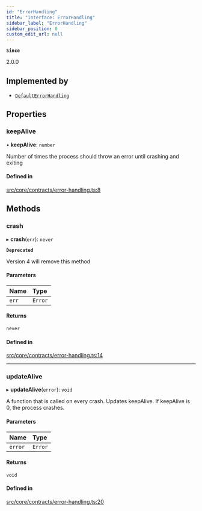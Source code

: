 ```yaml
---
id: "ErrorHandling"
title: "Interface: ErrorHandling"
sidebar_label: "ErrorHandling"
sidebar_position: 0
custom_edit_url: null
---
```


**`Since`**

2.0.0

## Implemented by

- [`DefaultErrorHandling`](../classes/DefaultErrorHandling.md)

## Properties

### keepAlive

• **keepAlive**: `number`

Number of times the process should throw an error until crashing and exiting

#### Defined in

[src/core/contracts/error-handling.ts:8](https://github.com/sern-handler/handler/blob/941e1ea/src/core/contracts/error-handling.ts#L8)

## Methods

### crash

▸ **crash**(`err`): `never`

**`Deprecated`**

Version 4 will remove this method

#### Parameters

| Name | Type |
| :------ | :------ |
| `err` | `Error` |

#### Returns

`never`

#### Defined in

[src/core/contracts/error-handling.ts:14](https://github.com/sern-handler/handler/blob/941e1ea/src/core/contracts/error-handling.ts#L14)

___

### updateAlive

▸ **updateAlive**(`error`): `void`

A function that is called on every crash. Updates keepAlive.
If keepAlive is 0, the process crashes.

#### Parameters

| Name | Type |
| :------ | :------ |
| `error` | `Error` |

#### Returns

`void`

#### Defined in

[src/core/contracts/error-handling.ts:20](https://github.com/sern-handler/handler/blob/941e1ea/src/core/contracts/error-handling.ts#L20)
